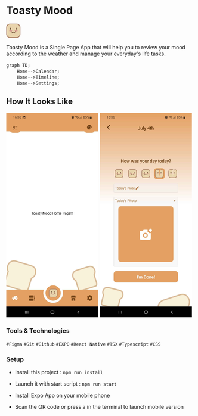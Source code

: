 # Toasty Mood

![Logo](./assets/toasts/toast-okay.png)

Toasty Mood is a Single Page App that will help you to review your mood according to the weather and manage your everyday's life tasks.

```mermaid
graph TD;
    Home-->Calendar;
    Home-->Timeline;
    Home-->Settings;
```

## How It Looks Like

<img src="./ressources-readme/screen-home.jpg" alt="Home Screenshot" width="49%">
<img src="./ressources-readme/screen-new.jpg" alt="New Toast Screen" width="49%">

### Tools & Technologies

`#Figma`
`#Git`
`#Github`
`#EXPO`
`#React Native`
`#TSX`
`#Typescript`
`#CSS`

### Setup

- Install this project : `npm run install`

- Launch it with start script : `npm run start`

- Install Expo App on your mobile phone

- Scan the QR code or press a in the terminal to launch mobile version
